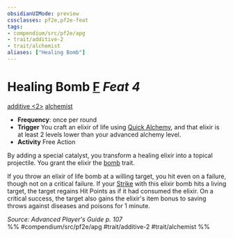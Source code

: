 ```yaml
---
obsidianUIMode: preview
cssclasses: pf2e,pf2e-feat
tags:
- compendium/src/pf2e/apg
- trait/additive-2
- trait/alchemist
aliases: ["Healing Bomb"]
---
```

# Healing Bomb  [F](rules/core-rulebook/chapter-9-playing-the-game.md#Actions "Free Action") *Feat 4*  
[additive <2>](rules/traits/additive-2.md "Additive Feat Trait")  [alchemist](rules/traits/alchemist.md "Alchemist Class Trait")  

- **Frequency**: once per round
- **Trigger** You craft an elixir of life using [Quick Alchemy](rules/actions/quick-alchemy.md), and that elixir is at least 2 levels lower than your advanced alchemy level.
- **Activity** Free Action

By adding a special catalyst, you transform a healing elixir into a topical projectile. You grant the elixir the [bomb](rules/traits/bomb.md "Bomb Item Trait") trait.

If you throw an elixir of life bomb at a willing target, you hit even on a failure, though not on a critical failure. If your [Strike](rules/actions/strike.md) with this elixir bomb hits a living target, the target regains Hit Points as if it had consumed the elixir. On a critical success, the target also gains the elixir's item bonus to saving throws against diseases and poisons for 1 minute.

*Source: Advanced Player's Guide p. 107*  
%% #compendium/src/pf2e/apg #trait/additive-2 #trait/alchemist %%